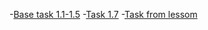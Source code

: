 -[Base task 1.1-1.5](https://github.com/Pantelonia/Reksoft_erl/blob/master/hm1/task.md)
-[Task 1.7](https://github.com/Pantelonia/Reksoft_erl/tree/master/hm1/bool)
-[Task from lessom](https://github.com/Pantelonia/Reksoft_erl/tree/master/hm1/Extra)
